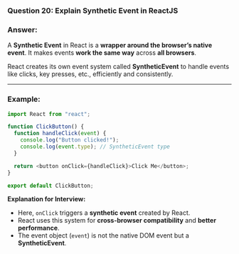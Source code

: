 
### **Question 20:** Explain Synthetic Event in ReactJS

### **Answer:**

A **Synthetic Event** in React is a **wrapper around the browser’s native event**.
It makes events **work the same way** across **all browsers**.

React creates its own event system called **SyntheticEvent** to handle events like clicks, key presses, etc., efficiently and consistently.

---

### **Example:**

```javascript
import React from "react";

function ClickButton() {
  function handleClick(event) {
    console.log("Button clicked!");
    console.log(event.type); // SyntheticEvent type
  }

  return <button onClick={handleClick}>Click Me</button>;
}

export default ClickButton;
```

**Explanation for Interview:**

* Here, `onClick` triggers a **synthetic event** created by React.
* React uses this system for **cross-browser compatibility** and **better performance**.
* The event object (`event`) is not the native DOM event but a **SyntheticEvent**.


